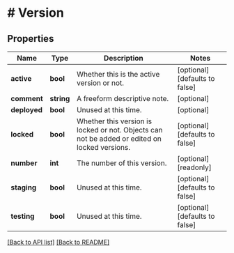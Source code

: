 # # Version

## Properties

Name | Type | Description | Notes
------------ | ------------- | ------------- | -------------
**active** | **bool** | Whether this is the active version or not. | [optional]  [defaults to false]
**comment** | **string** | A freeform descriptive note. | [optional] 
**deployed** | **bool** | Unused at this time. | [optional] 
**locked** | **bool** | Whether this version is locked or not. Objects can not be added or edited on locked versions. | [optional]  [defaults to false]
**number** | **int** | The number of this version. | [optional] [readonly] 
**staging** | **bool** | Unused at this time. | [optional]  [defaults to false]
**testing** | **bool** | Unused at this time. | [optional]  [defaults to false]


[[Back to API list]](../../README.md#endpoints) [[Back to README]](../../README.md)
